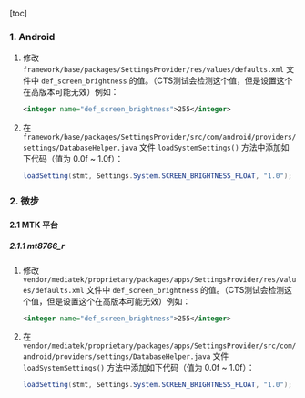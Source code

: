 [toc]

### 1. Android

1. 修改 `framework/base/packages/SettingsProvider/res/values/defaults.xml` 文件中 `def_screen_brightness` 的值。（CTS测试会检测这个值，但是设置这个在高版本可能无效）例如：

   ```xml
   <integer name="def_screen_brightness">255</integer>
   ```

2. 在 `framework/base/packages/SettingsProvider/src/com/android/providers/settings/DatabaseHelper.java` 文件 `loadSystemSettings()` 方法中添加如下代码（值为 0.0f ~ 1.0f）：

   ```java
   loadSetting(stmt, Settings.System.SCREEN_BRIGHTNESS_FLOAT, "1.0");
   ```

### 2. 微步

#### 2.1 MTK 平台

##### 2.1.1 mt8766_r

1. 修改 `vendor/mediatek/proprietary/packages/apps/SettingsProvider/res/values/defaults.xml` 文件中 `def_screen_brightness` 的值。（CTS测试会检测这个值，但是设置这个在高版本可能无效）例如：

   ```xml
   <integer name="def_screen_brightness">255</integer>
   ```

2. 在 `vendor/mediatek/proprietary/packages/apps/SettingsProvider/src/com/android/providers/settings/DatabaseHelper.java` 文件 `loadSystemSettings()` 方法中添加如下代码（值为 0.0f ~ 1.0f）：

   ```java
   loadSetting(stmt, Settings.System.SCREEN_BRIGHTNESS_FLOAT, "1.0");
   ```

